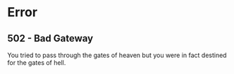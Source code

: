 Error
=====

502 - Bad Gateway
-----------------

You tried to pass through the gates of heaven but you were in fact destined for
the gates of hell.
